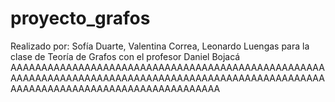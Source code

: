 # proyecto_grafos
Realizado por: Sofía Duarte, Valentina Correa, Leonardo Luengas para la clase de Teoría de Grafos con el profesor Daniel Bojacá
AAAAAAAAAAAAAAAAAAAAAAAAAAAAAAAAAAAAAAAAAAAAAAAAAAAAAAAAAAAAAAAAAAAAAAAAAAAAAAAAAAAAAAAAAAAAAAAAAAAAAAAAAAAAAAAAAAAAAAAAAAAAAAAAAAAAAAAA
